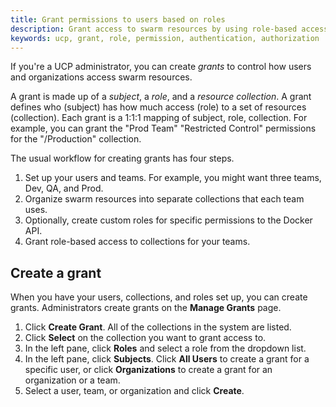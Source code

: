 ```yaml
---
title: Grant permissions to users based on roles
description: Grant access to swarm resources by using role-based access control.
keywords: ucp, grant, role, permission, authentication, authorization
---
```


If you're a UCP administrator, you can create *grants* to control how users 
and organizations access swarm resources.

A grant is made up of a *subject*, a *role*, and a *resource collection*.
A grant defines who (subject) has how much access (role) 
to a set of resources (collection). Each grant is a 1:1:1 mapping of 
subject, role, collection. For example, you can grant the "Prod Team" 
"Restricted Control" permissions for the "/Production" collection.

The usual workflow for creating grants has four steps.

1.  Set up your users and teams. For example, you might want three teams,
    Dev, QA, and Prod.
2.  Organize swarm resources into separate collections that each team uses.
3.  Optionally, create custom roles for specific permissions to the Docker API.
4.  Grant role-based access to collections for your teams.

## Create a grant

When you have your users, collections, and roles set up, you can create
grants. Administrators create grants on the **Manage Grants** page.

1.  Click **Create Grant**. All of the collections in the system are listed.
2.  Click **Select** on the collection you want to grant access to.
3.  In the left pane, click **Roles** and select a role from the dropdown list.
4.  In the left pane, click **Subjects**. Click **All Users** to create a grant
    for a specific user, or click **Organizations** to create a grant for an
    organization or a team.
5.  Select a user, team, or organization and click **Create**. 


